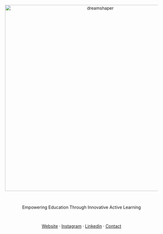 <p align="center">
    <a href="https://dreamshaper.com">
    <img width="612" alt="dreamshaper" src="https://dreamshaper.com/_next/image?url=%2F_next%2Fstatic%2Fmedia%2Flogo.9ab1d39f.png&w=3840&q=100">
    </a>
</p>

<br />

<p align="center" class="header">Empowering Education Through Innovative Active Learning</p>

<br />

<p align="center">
  <a href="https://dreamshaper.com">Website</a>
  ·
  <a href="https://www.instagram.com/dreamshaper.oficial/">Instagram</a>
  ·
  <a href="https://www.linkedin.com/company/dreamshaper">Linkedin</a>
  ·
  <a href="https://dreamshaper.com/en/contact">Contact</a>
</p>
